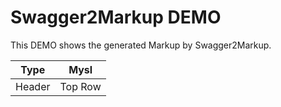 # Swagger2Markup DEMO

This DEMO shows the generated Markup by Swagger2Markup.



|Type  |Mysl   |
|------|-------|
|Header|Top Row|